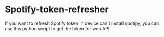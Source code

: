 # Spotify-token-refresher
If you want to refresh Spotify token in device can't install spotipy, you can use this python script to get the token for web API

